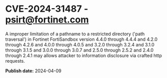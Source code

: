 # CVE-2024-31487 - psirt@fortinet.com

A improper limitation of a pathname to a restricted directory ('path traversal') in Fortinet FortiSandbox version 4.4.0 through 4.4.4 and 4.2.0 through 4.2.6 and 4.0.0 through 4.0.5 and 3.2.0 through 3.2.4 and 3.1.0 through 3.1.5 and 3.0.0 through 3.0.7 and 2.5.0 through 2.5.2 and 2.4.0 through 2.4.1 may allows attacker to information disclosure via crafted http requests.

**Publish date:** 2024-04-09
